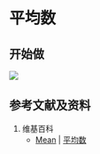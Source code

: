# 平均数

## 开始做

![](/images/统计/基本概念/平均数/1a.jpg)

## 参考文献及资料

1. 维基百科
	- [Mean](https://en.wikipedia.org/wiki/Mean) | [平均数](https://zh.wikipedia.org/wiki/平均数) 